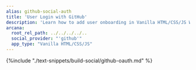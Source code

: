 ```yaml
---
alias: github-social-auth
title: 'User Login with GitHub'
description: 'Learn how to add user onboarding in Vanilla HTML/CSS/JS Web3 apps using custom login UI and GitHub as the social login provider.'
arcana:
  root_rel_path: ../../../../..
  social_provider: "'github'"
  app_type: "Vanilla HTML/CSS/JS"
---
```


{%include "./text-snippets/build-social/github-oauth.md" %}